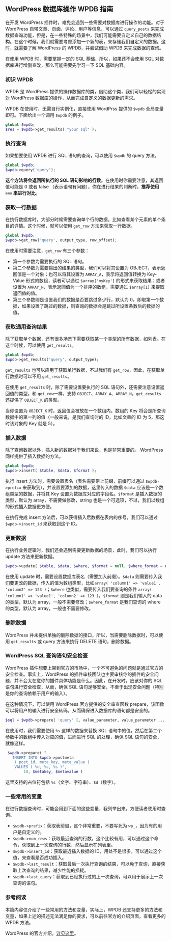 ## WordPress 数据库操作 WPDB 指南


在开发 WordPress 插件时，难免会遇到一些需要对数据库进行操作的功能。对于 WordPress 自带文章、页面、评论、用户等信息，可以通过 `query_posts` 来完成数据查询功能，但是，在一些特殊的场景中，我们可能需要自定义自己的数据结构。在这个时候，我们就需要考虑添加一个新的表，来存储我们自定义的数据。这时，就需要了解 WordPress 的 WPDB，并尝试借助 WPDB 来完成数据的查询。

在使用 WPDB 时，需要掌握一定的 SQL 基础，所以，如果还不会使用 SQL 对数据库进行增删查改，那么可能需要先学习一下 SQL 基础内容。

### 初识 WPDB

WPDB 是 WordPress 提供的操作数据库的类，借助这个类，我们可以轻松的实现对 WordPress 数据库的操作，从而完成自定义的数据更新的需求。

WPDB 在使用时，无需自行实例化，直接使用 WordPrss 提供的 `$wpdb` 全局变量即可。下面给出一个调用 `$wpdb` 的例子。

```php
global $wpdb;
$res = $wpdb->get_results( "your sql" );
```

### 执行查询

如果想要使用 WPDB 进行 SQL 语句的查询，可以使用 `$wpdb` 的 query 方法。

```php
global $wpdb;
$wpdb->query('query');
```

**这个方法将会返回所执行的 SQL 语句影响的行数**。在使用时你需要注意，其返回值可能是 0 或者 false （表示语句有问题），你在进行结果的判断时，**推荐使用 `===` 来进行对比**。

### 获取一行数据

在执行数据库时，大部分时候需要查询单个行的数据，比如查看某个元素的单个条目的详情。这个时候，就可以使用 `get_row` 方法来获取一行数据。

```php
global $wpdb;
$wpdb->get_row('query', output_type, row_offset); 
```

在使用时需要注意，`get_row` 有三个参数：

- 第一个参数为需要执行的 SQL 语句。
- 第二个参数为需要输出的结果的类型，我们可以将其设置为 OBJECT，表示返回值是一个对象；也可以将其设置为 `ARRAY_A`，表示将返回值转换为 Key-Value 形式的数组，读者可以通过 `$array['myKey']` 的形式来获取结果；或者设置为 `ARRAY_N`，表示返回值为一个排序的数组，需要通过 `$array[1]` 来提取返回值的值。
- 第三个参数则是设置我们的数据是否要跳过多少行，默认为 0，即取第一个数据，如果设置了跳过的数据，则查询的数据会是跳过所设置条数后的数据的值。

### 获取通用查询结果

除了获取单个数据，还有很多场景下需要获取某一个类型的所有数据，如列表。在这个时候，可以使用 `get_results`。

```php
global $wpdb;
$wpdb->get_results('query', output_type);
```

`get_results` 也可以应用于获取单行数据，不过我们有 `get_row`，因此，在获取单行数据时可以不用 `get_results`。

在使用 `get_results` 时，除了需要设置要执行的 SQL 语句外，还需要注意设置返回值的类型。和 `get_row`一样，支持 `OBJECT`、`ARRAY_A`、`ARRAY_N`，`get_results` 还提供了 `OBJECT_K` 的类型。

当你设置为 `OBJECT_K` 时，返回值会被放在一个数组内，数组的 Key 将会是所查询数据中的第一列的值（一般来说，是我们查询时的 ID，比如文章的 ID 为 5，那这时该对象的 Key 就是 5）。 

### 插入数据

除了查询数据以外，插入新的数据对于我们来说，也是非常重要的。 WordPress 同样提供了插入数据的方法。

```php
global $wpdb;
$wpdb->insert( $table, $data, $format );
```

执行 insert 方法时，需要设置表名（表名需要带上前缀，前缀可以通过 `$wpdb->prefix` 来获取到），并设置要添加的数据，这里传入的数据 `$data` 应该是一个数组类型的数据，并将其 Key 设置为数据库对应的字段名。`$format` 是插入数据的类型，默认为 array，不需要做修改，string 也是一个可选项，不过，我们以数组的形式插入数据更方便。

在执行完成 insert 方法后，可以获得插入后数据在表内的序号，我们可以通过 `$wpdb->insert_id` 来获取到这个 ID。

### 更新数据

在执行业务逻辑时，我们还会遇到需要更新数据的场景，此时，我们可以执行 update 方法来更新数据。

```php
$wpdb->update( $table, $data, $where, $format = null, $where_format = null ); 
```

在使用 update 时，需要设置数据库表名（需要加入前缀）。`$data` 则需要传入我们要更改的数据，传入的值为数组类型，比如`array( 'column1' => 'value1', 'column2' => 123 )`；`$where` 也类似，需要传入我们要查询的条件 `array( 'column1' => 'value1', 'column2' => 123 )`，`$format` 则是我们输入的 data 的类型，默认为 array，一般不需要修改；`$where_format` 是我们查询的 where 的类型，默认为 array，一般也不需要修改。

### 删除数据

WordPress 并未提供单独的删除数据的接口，所以，当需要删除数据时，可以使用 `get_results` 或 query 方法来执行 DELETE 语句，删除数据。

### WordPress SQL 查询语句安全检查

WordPress 插件想要上架到官方的市场中，一个不可避免的问题就是通过官方的安全检查。事实上，WordPress 的插件审核团队也主要审核你的插件的安全问题，并不会太在意你的插件具体功能是什么。因此，在开发时，应该对你的 SQL 语句进行安全检查，从而，确保 SQL 语句足够安全，不至于出现安全问题（特别是你的查询依赖于用户的输入）。

在这种情况下，可以使用 WordPress 官方提供的安全审查函数 prepare，该函数可以将用户的输入进行安全转码，从而确保进入数据库的语句都是安全的。

```php
$sql = $wpdb->prepare( 'query' [, value_parameter, value_parameter ... ] );
```

在使用时，我们需要使用 `%s` 这样的数据来替换 SQL 语句中的值，然后在第二个参数中的数组中传入对应的值，进而进行 SQL 的处理，确保 SQL 语句的安全，就像这样。

```php
 $wpdb->prepare( "
   INSERT INTO $wpdb->postmeta
    ( post_id, meta_key, meta_value )
    VALUES ( %d, %s, %s )", 
        10, $metakey, $metavalue )
```

这里支持的占位符包括 `%s`（文字、字符串）、`$d`（数字）。

### 一些常用的变量

在进行数据查询时，可能会用到下面的这些变量，我列举出来，方便读者使用时查询。

- `$wpdb->prefix`：获取表前缀，这个非常重要，不要写死为 `wp_`，因为有的用户是自定义的。
- `$wpdb->num_rows`：获取最近查询的行数，这个比较有用，可以通过这个命令，获取到上一次查询的行数，然后显示在列表里。
- `$wpdb->insert_id`：获取最近插入数据的 ID，用处不是很多，可以通过这个值，来查看是否成功插入。
- `$wpdb->last_result`：获取最后一次执行查询的结果，可以免于查询，直接获取上次查询的结果，减少性能的损耗。
- `$wpdb->last_query`：获取到已经执行过的上一次查询，可以用于展示上一次查询的语句。

### 参考阅读

本篇内容仅介绍了一些常用的方法和变量，实际上，WPDB 还支持更多的方法和变量，如果上述的描述无法满足你的要求，可以前往官方的介绍页面，查看更多的 WPDB 方法。

WordPress 的官方介绍，[详见这里](https://codex.wordpress.org/Class_Reference/wpdb)。
